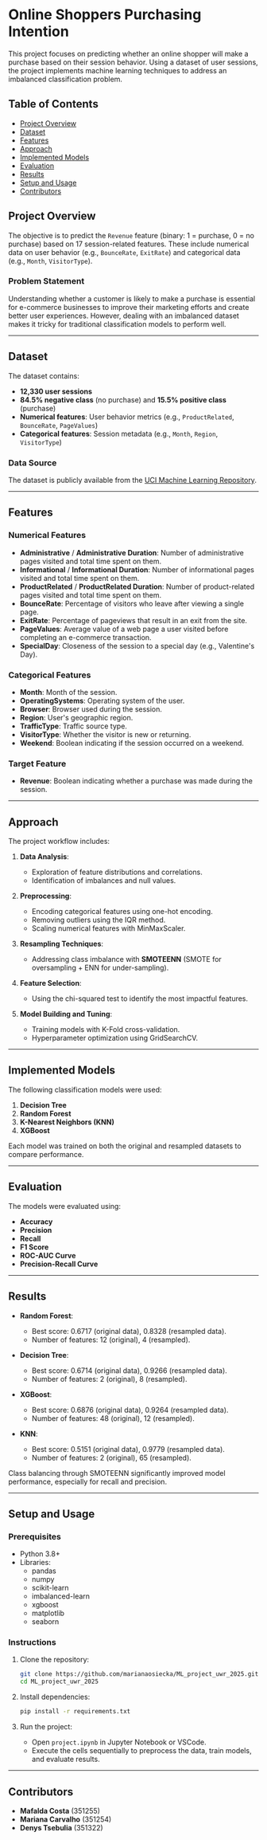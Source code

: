 # Online Shoppers Purchasing Intention

This project focuses on predicting whether an online shopper will make a purchase based on their session behavior. Using a dataset of user sessions, the project implements machine learning techniques to address an imbalanced classification problem.

## Table of Contents
- [Project Overview](#project-overview)
- [Dataset](#dataset)
- [Features](#features)
- [Approach](#approach)
- [Implemented Models](#implemented-models)
- [Evaluation](#evaluation)
- [Results](#results)
- [Setup and Usage](#setup-and-usage)
- [Contributors](#contributors)

## Project Overview
The objective is to predict the `Revenue` feature (binary: 1 = purchase, 0 = no purchase) based on 17 session-related features. These include numerical data on user behavior (e.g., `BounceRate`, `ExitRate`) and categorical data (e.g., `Month`, `VisitorType`).

### Problem Statement
Understanding whether a customer is likely to make a purchase is essential for e-commerce businesses to improve their marketing efforts and create better user experiences. However, dealing with an imbalanced dataset makes it tricky for traditional classification models to perform well.

---

## Dataset
The dataset contains:
- **12,330 user sessions**
- **84.5% negative class** (no purchase) and **15.5% positive class** (purchase)
- **Numerical features**: User behavior metrics (e.g., `ProductRelated`, `BounceRate`, `PageValues`)
- **Categorical features**: Session metadata (e.g., `Month`, `Region`, `VisitorType`)

### Data Source
The dataset is publicly available from the [UCI Machine Learning Repository](https://archive.ics.uci.edu/dataset/468/online+shoppers+purchasing+intention+dataset).

---

## Features

### Numerical Features
- **Administrative** / **Administrative Duration**: Number of administrative pages visited and total time spent on them.
- **Informational** / **Informational Duration**: Number of informational pages visited and total time spent on them.
- **ProductRelated** / **ProductRelated Duration**: Number of product-related pages visited and total time spent on them.
- **BounceRate**: Percentage of visitors who leave after viewing a single page.
- **ExitRate**: Percentage of pageviews that result in an exit from the site.
- **PageValues**: Average value of a web page a user visited before completing an e-commerce transaction.
- **SpecialDay**: Closeness of the session to a special day (e.g., Valentine's Day).

### Categorical Features
- **Month**: Month of the session.
- **OperatingSystems**: Operating system of the user.
- **Browser**: Browser used during the session.
- **Region**: User's geographic region.
- **TrafficType**: Traffic source type.
- **VisitorType**: Whether the visitor is new or returning.
- **Weekend**: Boolean indicating if the session occurred on a weekend.

### Target Feature
- **Revenue**: Boolean indicating whether a purchase was made during the session.

---

## Approach
The project workflow includes:
1. **Data Analysis**:
   - Exploration of feature distributions and correlations.
   - Identification of imbalances and null values.

2. **Preprocessing**:
   - Encoding categorical features using one-hot encoding.
   - Removing outliers using the IQR method.
   - Scaling numerical features with MinMaxScaler.

3. **Resampling Techniques**:
   - Addressing class imbalance with **SMOTEENN** (SMOTE for oversampling + ENN for under-sampling).

4. **Feature Selection**:
   - Using the chi-squared test to identify the most impactful features.

5. **Model Building and Tuning**:
   - Training models with K-Fold cross-validation.
   - Hyperparameter optimization using GridSearchCV.

---

## Implemented Models
The following classification models were used:
1. **Decision Tree**
2. **Random Forest**
3. **K-Nearest Neighbors (KNN)**
4. **XGBoost**

Each model was trained on both the original and resampled datasets to compare performance.

---

## Evaluation
The models were evaluated using:
- **Accuracy**
- **Precision**
- **Recall**
- **F1 Score**
- **ROC-AUC Curve**
- **Precision-Recall Curve**

---

## Results
- **Random Forest**:
  - Best score: 0.6717 (original data), 0.8328 (resampled data).
  - Number of features: 12 (original), 4 (resampled).

- **Decision Tree**:
  - Best score: 0.6714 (original data), 0.9266 (resampled data).
  - Number of features: 2 (original), 8 (resampled).

- **XGBoost**:
  - Best score: 0.6876 (original data), 0.9264 (resampled data).
  - Number of features: 48 (original), 12 (resampled).

- **KNN**:
  - Best score: 0.5151 (original data), 0.9779 (resampled data).
  - Number of features: 2 (original), 65 (resampled).

Class balancing through SMOTEENN significantly improved model performance, especially for recall and precision.

---

## Setup and Usage
### Prerequisites
- Python 3.8+
- Libraries:
  - pandas
  - numpy
  - scikit-learn
  - imbalanced-learn
  - xgboost
  - matplotlib
  - seaborn

### Instructions
1. Clone the repository:
   ```bash
   git clone https://github.com/marianaosiecka/ML_project_uwr_2025.git
   cd ML_project_uwr_2025
   ```

2. Install dependencies:
   ```bash
   pip install -r requirements.txt
   ```

3. Run the project:
   - Open `project.ipynb` in Jupyter Notebook or VSCode.
   - Execute the cells sequentially to preprocess the data, train models, and evaluate results.

---

## Contributors
- **Mafalda Costa** (351255)
- **Mariana Carvalho** (351254)
- **Denys Tsebulia** (351322)
